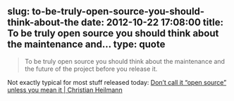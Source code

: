 slug: to-be-truly-open-source-you-should-think-about-the
date: 2012-10-22 17:08:00
title: To be truly open source you should think about the maintenance and...
type: quote
---

> To be truly open source you should think about the maintenance and the future of the project before you release it.

Not exactly typical for most stuff released today: [Don’t call it “open source” unless you mean it | Christian Heilmann](http://christianheilmann.com/2012/10/22/dont-call-it-open-source-unless-you-mean-it/)

